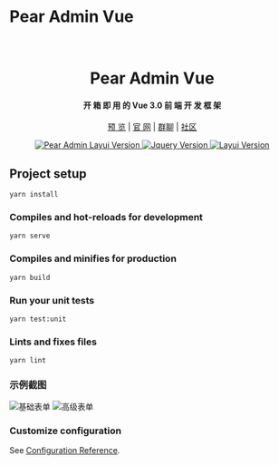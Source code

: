 # Pear Admin Vue

<div align="center">
<br/>

  <h1 align="center">
    Pear Admin Vue
  </h1>
  <h4 align="center">
    开 箱 即 用 的 Vue 3.0 前 端 开 发 框 架
  </h4> 

<a href="http://vue.pearadmin.com" target="_blank">预 览</a>  |   [官 网](http://www.pearadmin.com/)   |   [群聊](https://jq.qq.com/?_wv=1027&k=5OdSmve)   |   [社区](http://forum.pearadmin.com/)

</div>

<p align="center">
    <a href="#">
        <img src="https://img.shields.io/badge/Pear Admin Vue-0.0.1+-green.svg" alt="Pear Admin Layui Version">
    </a>
    <a href="#">
        <img src="https://img.shields.io/badge/Ant Design Vue-2.0.0+-green.svg" alt="Jquery Version">
    </a>
      <a href="#">
        <img src="https://img.shields.io/badge/Typescript-5.0.0+-green.svg" alt="Layui Version">
    </a>
</p>

## Project setup
```
yarn install
```

### Compiles and hot-reloads for development
```
yarn serve
```

### Compiles and minifies for production
```
yarn build
```

### Run your unit tests
```
yarn test:unit
```

### Lints and fixes files
```
yarn lint
```

### 示例截图
![基础表单](https://jobin_jia.gitee.io/images/v3antdv2ts/basic-form.png)
![高级表单](https://jobin_jia.gitee.io/images/v3antdv2ts/advanced-form.png)

### Customize configuration
See [Configuration Reference](https://cli.vuejs.org/config/).
